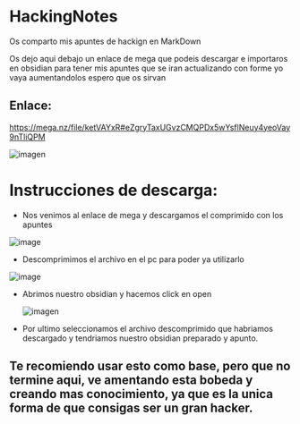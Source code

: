 # HackingNotes
Os comparto mis apuntes de hackign en MarkDown

 Os dejo aqui debajo un enlace de mega que podeis descargar e importaros en obsidian para tener mis apuntes que se iran actualizando con forme yo vaya aumentandolos espero que os sirvan

 ## Enlace:

https://mega.nz/file/ketVAYxR#eZgryTaxUGvzCMQPDx5wYsflNeuy4yeoVay9nTliQPM


![imagen](https://github.com/rubenza02/HackingNotes/assets/114658889/1a2ed1c9-a363-4952-ab2e-dfc30f5611b7)


 # Instrucciones de descarga:

 - Nos venimos al enlace de mega y descargamos el comprimido con los apuntes

![image](https://github.com/rubenza02/HackingNotes/assets/114658889/4b360e0c-224d-4e5f-9907-41ac46587296)

- Descomprimimos el archivo en el pc para poder ya utilizarlo


![image](https://github.com/rubenza02/HackingNotes/assets/114658889/d1ab1e8d-0180-40b9-a99e-6310bb012f2a)


- Abrimos nuestro obsidian y hacemos click en open

  ![imagen](https://github.com/rubenza02/HackingNotes/assets/114658889/5110984c-1136-4797-abb5-f4b807405c10)

- Por ultimo seleccionamos el archivo descomprimido que habriamos descargado y tendriamos nuestro obsidian preparado y apunto.

## Te recomiendo usar esto como base, pero que no  termine aqui, ve amentando esta bobeda y creando mas conocimiento, ya que es la unica forma de que consigas ser un gran hacker.
